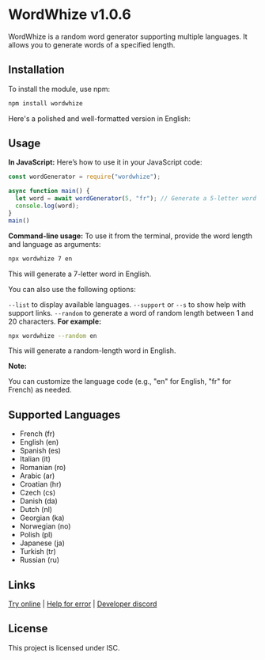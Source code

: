 # WordWhize v1.0.6

WordWhize is a random word generator supporting multiple languages. It allows you to generate words of a specified length.

## Installation

To install the module, use npm:

```bash
npm install wordwhize
```

Here's a polished and well-formatted version in English:

## Usage

**In JavaScript:**
Here’s how to use it in your JavaScript code:

```javascript
const wordGenerator = require("wordwhize");

async function main() {
  let word = await wordGenerator(5, "fr"); // Generate a 5-letter word in French
  console.log(word);
}
main()
```

**Command-line usage:**
To use it from the terminal, provide the word length and language as arguments:

```bash
npx wordwhize 7 en
```
This will generate a 7-letter word in English.

You can also use the following options:

`--list` to display available languages.
`--support` or `--s` to show help with support links.
`--random` to generate a word of random length between 1 and 20 characters.
**For example:**

```bash
npx wordwhize --random en
```
This will generate a random-length word in English.

**Note:**

You can customize the language code (e.g., "en" for English, "fr" for French) as needed.

## Supported Languages
- French (fr)
- English (en)
- Spanish (es)
- Italian (it)
- Romanian (ro)
- Arabic (ar)
- Croatian (hr)
- Czech (cs)
- Danish (da)
- Dutch (nl)
- Georgian (ka)
- Norwegian (no)
- Polish (pl)
- Japanese (ja)
- Turkish (tr)
- Russian (ru)


## Links
[Try online](https://github.com/liveweeeb13/wordwhize-demo/settings/pages) | [Help for error](https://github.com/liveweeeb13/WordWhize/blob/main/README.md) | [Developer discord](https://discordlookup.com/user/790240841598763018)

## License
This project is licensed under ISC.


